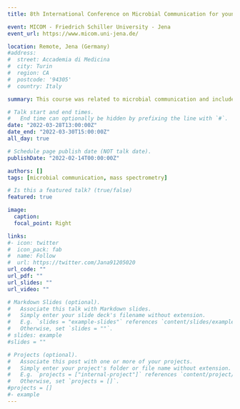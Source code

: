 ```yaml
---
title: 8th International Conference on Microbial Communication for young scientists (MICOM)

event: MICOM - Friedrich Schiller University - Jena
event_url: https://www.micom.uni-jena.de/

location: Remote, Jena (Germany)
#address:
#  street: Accademia di Medicina
#  city: Turin
#  region: CA
#  postcode: '94305'
#  country: Italy

summary: This course was related to microbial communication and included sessions about chemical ecology, natural product research and environment. I participated in a mass spectrometry workshop during this conference.

# Talk start and end times.
#   End time can optionally be hidden by prefixing the line with `#`.
date: "2022-03-28T13:00:00Z"
date_end: "2022-03-30T15:00:00Z"
all_day: true

# Schedule page publish date (NOT talk date).
publishDate: "2022-02-14T00:00:00Z"

authors: []
tags: [microbial communication, mass spectrometry]

# Is this a featured talk? (true/false)
featured: true

image:
  caption:
  focal_point: Right

links:
#- icon: twitter
#  icon_pack: fab
#  name: Follow
#  url: https://twitter.com/Jana91205020
url_code: ""
url_pdf: ""
url_slides: ""
url_video: ""

# Markdown Slides (optional).
#   Associate this talk with Markdown slides.
#   Simply enter your slide deck's filename without extension.
#   E.g. `slides = "example-slides"` references `content/slides/example-slides.md`.
#   Otherwise, set `slides = ""`.
# slides: example
#slides = ""

# Projects (optional).
#   Associate this post with one or more of your projects.
#   Simply enter your project's folder or file name without extension.
#   E.g. `projects = ["internal-project"]` references `content/project/deep-learning/index.md`.
#   Otherwise, set `projects = []`.
#projects = []
#- example
---
```

